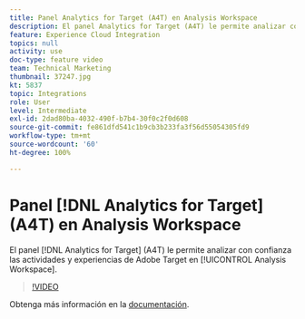 ```yaml
---
title: Panel Analytics for Target (A4T) en Analysis Workspace
description: El panel Analytics for Target (A4T) le permite analizar con confianza las actividades y experiencias de Adobe Target en Analysis Workspace.
feature: Experience Cloud Integration
topics: null
activity: use
doc-type: feature video
team: Technical Marketing
thumbnail: 37247.jpg
kt: 5837
topic: Integrations
role: User
level: Intermediate
exl-id: 2dad80ba-4032-490f-b7b4-30f0c2f0d608
source-git-commit: fe861dfd541c1b9cb3b233fa3f56d55054305fd9
workflow-type: tm+mt
source-wordcount: '60'
ht-degree: 100%

---
```


# Panel [!DNL Analytics for Target] (A4T) en Analysis Workspace

El panel [!DNL Analytics for Target] (A4T) le permite analizar con confianza las actividades y experiencias de Adobe Target en [!UICONTROL Analysis Workspace].

>[!VIDEO](https://video.tv.adobe.com/v/326711/?quality=12&learn=on&captions=spa)

Obtenga más información en la [documentación](https://experienceleague.adobe.com/docs/analytics/analyze/analysis-workspace/panels/a4t-panel.html?lang=es).
